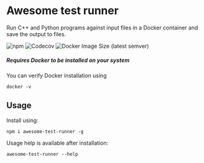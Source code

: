 # Awesome test runner
Run C++ and Python programs against input files in a Docker container and save the output to files.

![npm](https://img.shields.io/npm/v/awesome-test-runner?style=flat-square)
![Codecov](https://img.shields.io/codecov/c/github/dominik-korsa/awesome-test-runner?style=flat-square&token=QIRETKDW7L)
![Docker Image Size (latest semver)](https://img.shields.io/docker/image-size/dominikkorsa/runner?label=docker%20image%20size&style=flat-square)

##### Requires Docker to be installed on your system
You can verify Docker installation using
```shell script
docker -v
```

## Usage
Install using:
```shell script
npm i awesome-test-runner -g
```
Usage help is available after installation:
```shell script
awesome-test-runner --help
```
